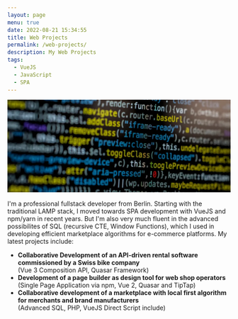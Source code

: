 ```yaml
---
layout: page
menu: true
date: 2022-08-21 15:34:55
title: Web Projects
permalink: /web-projects/
description: My Web Projects
tags:
  - VueJS
  - JavaScript
  - SPA
---
```

<img src="/assets/img/uploads/code.webp" alt="Javascript Code">

I'm a professional fullstack developer from Berlin. Starting with the traditional LAMP stack, I moved towards SPA development with VueJS and npm/yarn in recent years. But I'm also very much fluent in the advanced possibilites of SQL (recursive CTE, Window Functions), which I used in developing efficient marketplace algorithms for e-commerce platforms. My latest projects include:

* **Collaborative Development of an API-driven rental software commissioned by a Swiss bike company**\
  (Vue 3 Composition API, Quasar Framework)
* **Development of a page builder as design tool for web shop operators**\
  (Single Page Application via npm, Vue 2, Quasar and TipTap)
* **Collaborative development of a marketplace with local first algorithm for merchants and brand manufacturers**\
  (Advanced SQL, PHP, VueJS Direct Script include)